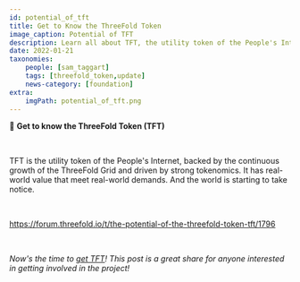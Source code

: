 ```yaml
---
id: potential_of_tft
title: Get to Know the ThreeFold Token
image_caption: Potential of TFT
description: Learn all about TFT, the utility token of the People's Internet meeting real-world demands.
date: 2022-01-21
taxonomies:
    people: [sam_taggart]
    tags: [threefold_token,update]
    news-category: [foundation]
extra:
    imgPath: potential_of_tft.png
---
```


🤝 **Get to know the ThreeFold Token (TFT)**

<br/>

TFT is the utility token of the People's Internet, backed by the continuous growth of the ThreeFold Grid and driven by strong tokenomics. It has real-world value that meet real-world demands. And the world is starting to take notice.

<br/>

https://forum.threefold.io/t/the-potential-of-the-threefold-token-tft/1796

<br/>

*Now's the time to [get TFT](https://manual.grid.tf/threefold_token/buy_sell_tft/buy_sell_tft.html)! This post is a great share for anyone interested in getting involved in the project!*